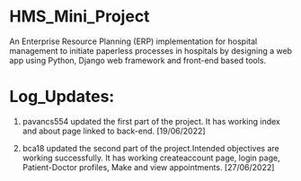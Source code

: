 # HMS_Mini_Project
An Enterprise Resource Planning (ERP) implementation for hospital management to initiate paperless processes in hospitals by designing a web app using Python, Django web framework and front-end based tools.

# Log_Updates:
1) pavancs554 updated the first part of the project.
   It has working index and about page linked to back-end. [19/06/2022]
 
2) bca18 updated the second part of the project.Intended objectives are working successfully.
   It has working createaccount page, login page, Patient-Doctor profiles, Make and view appointments. [27/06/2022]
   
